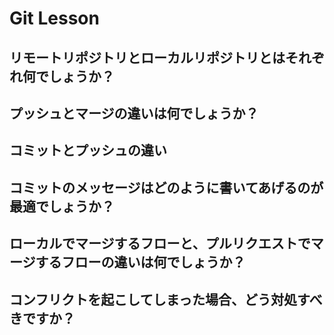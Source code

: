 # Git Lesson



## リモートリポジトリとローカルリポジトリとはそれぞれ何でしょうか？





## プッシュとマージの違いは何でしょうか？




## コミットとプッシュの違い




## コミットのメッセージはどのように書いてあげるのが最適でしょうか？




## ローカルでマージするフローと、プルリクエストでマージするフローの違いは何でしょうか？




## コンフリクトを起こしてしまった場合、どう対処すべきですか？



